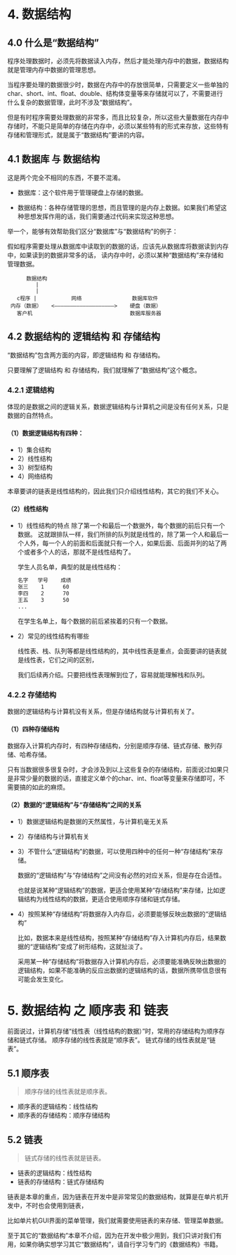 # 4. 数据结构

## 4.0 什么是“数据结构”

程序处理数据时，必须先将数据读入内存，然后才能处理内存中的数据，数据结构就是管理内存中数据的管理思想。

当程序要处理的数据很少时，数据在内存中的存放很简单，只需要定义一些单独的char、short、int、float、double、结构体变量等来存储就可以了，不需要进行什么复杂的数据管理，此时不涉及“数据结构”。

但是有时程序需要处理数据的非常多，而且比较复杂，所以这些大量数据在内存中存储时，不能只是简单的存储在内存中，必须以某些特有的形式来存放，这些特有存储和管理形式，就是属于“数据结构”要讲的内容。

## 4.1 数据库 与 数据结构

这是两个完全不相同的东西，不要不混淆。

+ 数据库：这个软件用于管理硬盘上存储的数据。

+ 数据结构：各种存储管理的思想，而且管理的是内存上数据。如果我们希望这种思想发挥作用的话，我们需要通过代码来实现这种思想。

举一个，能够有效帮助我们区分“数据库”与“数据结构”的例子：

假如程序需要处理从数据库中读取到的数据的话，应该先从数据库将数据读到内存中，如果读到的数据非常多的话，
读内存中时，必须以某种“数据结构”来存储和管理数据。

```shell
      数据结构
         |
         |
   c程序 |           网络                数据库软件
 内存（数据）   <———————————————————>    硬盘（数据）
   客户机                               数据库服务器
```

## 4.2 数据结构的 逻辑结构 和 存储结构

“数据结构”包含两方面的内容，即逻辑结构 和 存储结构。

只要理解了逻辑结构 和 存储结构，我们就理解了“数据结构”这个概念。

### 4.2.1 逻辑结构

体现的是数据之间的逻辑关系，数据逻辑结构与计算机之间是没有任何关系，只是数据的自然特点。

#### （1）数据逻辑结构有四种：

+ 1）集合结构
+ 2）线性结构
+ 3）树型结构
+ 4）网络结构

本章要讲的链表是线性结构的，因此我们只介绍线性结构，其它的我们不关心。

#### （2）线性结构

+ 1）线性结构的特点
  除了第一个和最后一个数据外，每个数据的前后只有一个数据。
  这就跟排队一样，我们所排的队列就是线性的，除了第一个人和最后一个人外，每一个人的前面和后面就只有一个人，如果后面、后面并列的站了两个或者多个人的话，那就不是线性结构了。
  
  学生人员名单，典型的就是线性结构：

    ```txt
    名字   学号    成绩
    张三    1      60
    李四    2      70
    王五    3      50
    ...
    ```

  在学生名单上，每个数据的前后紧挨着的只有一个数据。

+ 2）常见的线性结构有哪些

  线性表、栈、队列等都是线性结构的，其中线性表是重点，会面要讲的链表就是线性表，它们之间的区别，
  
  我们后续再介绍。只要把线性表理解到位了，容易就能理解栈和队列。

### 4.2.2 存储结构

数据的逻辑结构与计算机没有关系，但是存储结构就与计算机有关了。

#### （1）四种存储结构

数据存入计算机内存时，有四种存储结构，分别是顺序存储、链式存储、散列存储、哈希存储。

只有当数据很多很复杂时，才会涉及到以上这些复杂的存储结构，前面说过如果只是非常少量的数据的话，直接定义单个的char、int、float等变量来存储即可，不需要搞的如此的麻烦。

#### （2）数据的“逻辑结构”与“存储结构”之间的关系

+ 1）数据逻辑结构是数据的天然属性，与计算机毫无关系

+ 2）存储结构与计算机有关

+ 3）不管什么“逻辑结构”的数据，可以使用四种中的任何一种“存储结构”来存储。

  数据的“逻辑结构”与“存储结构”之间没有必然的对应关系，但是存在合适性。

  也就是说某种“逻辑结构”的数据，更适合使用某种“存储结构”来存储，比如逻辑结构为线性结构的数据，更适合使用顺序存储和链式存储。

+ 4）按照某种“存储结构”将数据存入内存后，必须要能够反映出数据的“逻辑结构”

  比如，数据本来是线性结构，按照某种“存储结构”存入计算机内存后，结果数据的“逻辑结构”变成了树形结构，这就扯淡了。

  采用某一种“存储结构”将数据存入计算机内存后，必须要能准确反映出数据的逻辑结构，如果不能准确的反应出数据的逻辑结构的话，数据所携带信息很有可能会发生变化。

#  5. 数据结构 之 顺序表 和 链表

前面说过，计算机存储“线性表（线性结构的数据）”时，常用的存储结构为顺序存储和链式存储。
顺序存储的线性表就是“顺序表”。
链式存储的线性表就是“链表”。

## 5.1 顺序表

> 顺序存储的线性表就是顺序表。

+ 顺序表的逻辑结构：线性结构
+ 顺序表的存储结构：顺序存储结构

## 5.2 链表

> 链式存储的线性表就是链表。

+ 链表的逻辑结构：线性结构
+ 链表的存储结构：链式存储结构

链表是本章的重点，因为链表在开发中是非常常见的数据结构，就算是在单片机开发中，不时也会使用到链表，

比如单片机GUI界面的菜单管理，我们就需要使用链表的来存储、管理菜单数据。

至于其它的“数据结构”本章不介绍，因为在开发中极少用到，我们只讲对我们有用，如果你确实想学习其它“数据结构”，请自行学习专门的《数据结构》书籍。